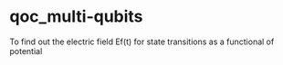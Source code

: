 # qoc_multi-qubits
To find out the electric field Ef(t) for state transitions as a functional of potential
